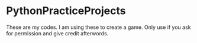 PythonPracticeProjects
========================

These are my codes. I am using these to create a game. Only use if you ask for permission and give credit afterwords.
